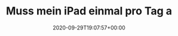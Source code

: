 ---
retweeted: false
source: <a href="http://twitter.com/#!/download/ipad" rel="nofollow">Twitter for iPad</a>
entities:
  hashtags: []
  symbols: []
  user_mentions: []
  urls: []
display_text_range:
- '0'
- '116'
favorite_count: '4'
id_str: '1311019904129216520'
truncated: false
retweet_count: '1'
id: '1311019904129216520'
created_at: Tue Sep 29 19:07:57 +0000 2020
favorited: false
full_text: |-
  Muss mein iPad einmal pro Tag aufladen.
  Es ist wirklich ein iPad Pro.
  Die Pointe war eher flach.
  Wie das… ach, egal.
lang: de
tags:
- pesos:twitter
date: '2020-09-29T19:07:57+00:00'
src: https://twitter.com/bascht/status/1311019904129216520
original_url: https://twitter.com/bascht/status/1311019904129216520
type: twitter_tweet
text: |-
  Muss mein iPad einmal pro Tag aufladen.
  Es ist wirklich ein iPad Pro.
  Die Pointe war eher flach.
  Wie das… ach, egal.
title: Muss mein iPad einmal pro Tag a

---